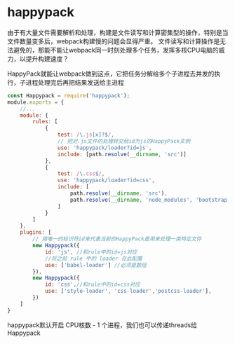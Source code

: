 # happypack
由于有大量文件需要解析和处理，构建是文件读写和计算密集型的操作，特别是当文件数量变多后，webpack构建慢的问题会显得严重。
文件读写和计算操作是无法避免的，那能不能让webpack同一时刻处理多个任务，发挥多核CPU电脑的威力，以提升构建速度？

HappyPack就能让webpack做到这点，它把任务分解给多个子进程去并发的执行，子进程处理完后再把结果发送给主进程

```js
const Happypack = require('happypack');
module.exports = {
    //...
    module: {
        rules: [
            {
                test: /\.js[x]?$/,
                // 把对.js文件的处理转交给id为js的HappyPack实例
                use: 'happypack/loader?id=js',
                include: [path.resolve(__dirname, 'src')]
            },
            {
                test: /\.css$/,
                use: 'happypack/loader?id=css',
                include: [
                    path.resolve(__dirname, 'src'),
                    path.resolve(__dirname, 'node_modules', 'bootstrap', 'dist')
                ]
            }
        ]
    },
    plugins: [
        // 用唯一的标识符id来代表当前的HappyPack是用来处理一类特定文件
        new Happypack({
            id: 'js', //和rule中的id=js对应
            //将之前 rule 中的 loader 在此配置
            use: ['babel-loader'] //必须是数组
        }),
        new Happypack({
            id: 'css',//和rule中的id=css对应
            use: ['style-loader', 'css-loader','postcss-loader'],
        })
    ]
}
```

happypack默认开启 CPU核数 - 1 个进程，我们也可以传递threads给Happypack
